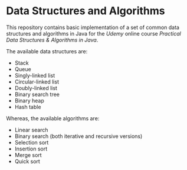 # Data Structures and Algorithms

This repository contains basic implementation of a set of common data structures and algorithms in Java for the _Udemy_ online course _Practical Data Structures & Algorithms in Java_.

The available data structures are:

* Stack
* Queue
* Singly-linked list
* Circular-linked list
* Doubly-linked list
* Binary search tree
* Binary heap
* Hash table

Whereas, the available algorithms are:

* Linear search
* Binary search (both iterative and recursive versions)
* Selection sort
* Insertion sort
* Merge sort
* Quick sort
